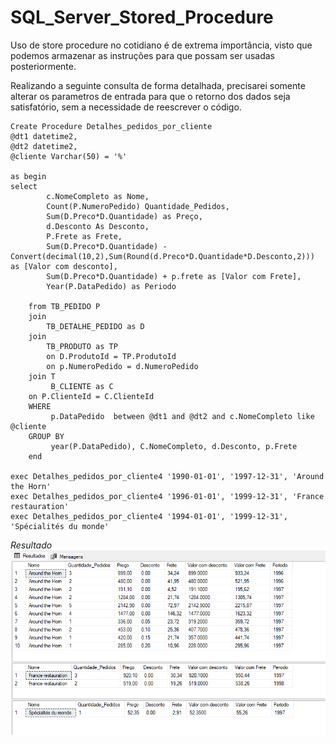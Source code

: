 # SQL_Server_Stored_Procedure
Uso de store procedure no cotidiano é de extrema importância, visto que podemos armazenar as instruções para que possam ser usadas posteriormente.

Realizando a seguinte consulta de forma detalhada, precisarei somente alterar os parametros de entrada para que o retorno dos dados seja satisfatório, sem a necessidade de reescrever o código.

    Create Procedure Detalhes_pedidos_por_cliente
    @dt1 datetime2,
    @dt2 datetime2,
    @cliente Varchar(50) = '%'
    											   
    as begin
    select	
    		c.NomeCompleto as Nome,
    		Count(P.NumeroPedido) Quantidade_Pedidos,
    		Sum(D.Preco*D.Quantidade) as Preço,
    		d.Desconto As Desconto,
    		P.Frete as Frete,
    		Sum(D.Preco*D.Quantidade) - Convert(decimal(10,2),Sum(Round(d.Preco*D.Quantidade*D.Desconto,2))) as [Valor com desconto],
    		Sum(D.Preco*D.Quantidade) + p.frete as [Valor com Frete],
    		Year(P.DataPedido) as Periodo
    		
    	from TB_PEDIDO P
    	join 
            TB_DETALHE_PEDIDO as D
    	join
            TB_PRODUTO as TP
            on D.ProdutoId = TP.ProdutoId
            on p.NumeroPedido = d.NumeroPedido
    	join T
             B_CLIENTE as C 
    	on P.ClienteId = C.ClienteId
    	WHERE 
             p.DataPedido  between @dt1 and @dt2 and c.NomeCompleto like @cliente  
    	GROUP BY 
             year(P.DataPedido), C.NomeCompleto, d.Desconto, p.Frete
    	end
    	
    exec Detalhes_pedidos_por_cliente4 '1990-01-01', '1997-12-31', 'Around the Horn'
    exec Detalhes_pedidos_por_cliente4 '1996-01-01', '1999-12-31', 'France restauration'
    exec Detalhes_pedidos_por_cliente4 '1994-01-01', '1999-12-31', 'Spécialités du monde'

*Resultado* <br>
<img src="https://github.com/matheus-oliveir4/SQL_Server_Stored_Procedure/blob/main/imagem_2025-04-06_153207065.png" alt=" Consultas" width = 800px>
    
